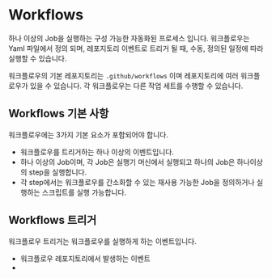 # Workflows 

하나 이상의 Job을 실행하는 구성 가능한 자동화된 프로세스 입니다.
워크플로우는 Yaml 파일에서 정의 되며, 레포지토리 이벤트로 트리거 될 때, 수동, 정의된 일정에 따라 실행할 수 있습니다.

워크플로우의 기본 레포지토리는 `.github/workflows` 이며 레포지토리에 여러 워크플로우가 있을 수 있습니다.
각 워크플로우는 다른 작업 세트를 수행할 수 있습니다.

## Workflows 기본 사항

워크플로우에는 3가지 기본 요소가 포함되어야 합니다.

- 워크플로우를 트리거하는 하나 이상의 이벤트입니다.
- 하나 이상의 Job이며, 각 Job은 실행기 머신에서 실행되고 하나의 Job은 하나이상의 step을 실행합니다.
- 각 step에서는 워크플로우를 간소화할 수 있는 재사용 가능한 Job을 정의하거나 실행하는 스크립트를 실행 가능합니다.

## Workflows 트리거

워크플로우 트리거는 워크플로우를 실행하게 하는 이벤트입니다.

- 워크플로우 레포지토리에서 발생하는 이벤트
- 